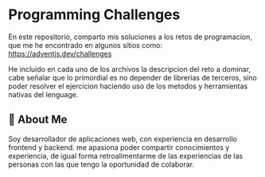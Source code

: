 # Programming Challenges

En este repositorio, comparto mis soluciones a los retos de programacion, que 
me he encontrado en algunos sitios como: https://adventjs.dev/challenges

He incluido en cada uno de los archivos la descripcion del reto a dominar,
cabe señalar que lo primordial es no depender de librerias de terceros, sino poder 
resolver el ejercicion haciendo uso de los metodos y herramientas nativas del lenguage.




## 🚀 About Me
Soy desarrollador de aplicaciones web, con experiencia en desarrollo frontend y backend.
me apasiona poder compartir conocimientos y experiencia, de igual forma retroalimentarme 
de las experiencias de las personas con las que tengo la oportunidad de colaborar.